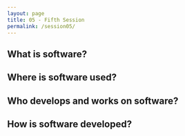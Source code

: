 ```yaml
---
layout: page
title: 05 - Fifth Session
permalink: /session05/
---
```


## What is software?

## Where is software used?

## Who develops and works on software?

## How is software developed?